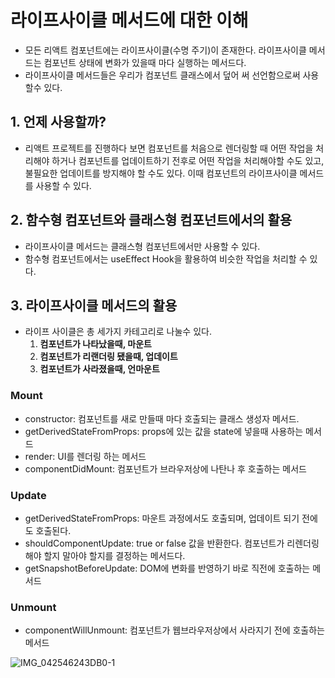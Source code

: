 # 라이프사이클 메서드에 대한 이해
- 모든 리액트 컴포넌트에는 라이프사이클(수명 주기)이 존재한다. 라이프사이클 메서드는 컴포넌트 상태에 변화가 있을때 마다 실행하는 메서드다.
- 라이프사이클 메서드들은 우리가 컴포넌트 클래스에서 덮어 써 선언함으로써 사용할수 있다.

## 1. 언제 사용할까?
- 리액트 프로젝트를 진행하다 보면 컴포넌트를 처음으로 렌더링할 때 어떤 작업을 처리해야 하거나 컴포넌트를 업데이트하기 전후로 어떤 작업을 처리해야할 수도 있고, 불필요한 업데이트를 방지해야 할 수도 있다. 이때 컴포넌트의 라이프사이클 메서드를 사용할 수 있다.

## 2. 함수형 컴포넌트와 클래스형 컴포넌트에서의 활용
- 라이프사이클 메서드는 클래스형 컴포넌트에서만 사용할 수 있다. 
- 함수형 컴포넌트에서는 useEffect Hook을 활용하여 비슷한 작업을 처리할 수 있다.

## 3. 라이프사이클 메서드의 활용
- 라이프 사이클은 총 세가지 카테고리로 나눌수 있다.
    1. **컴포넌트가 나타났을때, 마운트**
    2. **컴포넌트가 리랜더링 됐을때, 업데이트**
    3. **컴포넌트가 사라졌을때, 언마운트**

### Mount
- constructor: 컴포넌트를 새로 만들때 마다 호출되는 클래스 생성자 메서드.
- getDerivedStateFromProps: props에 있는 값을 state에 넣을때 사용하는 메서드
- render: UI를 렌더링 하는 메서드
- componentDidMount: 컴포넌트가 브라우저상에 나탄나 후 호출하는 메서드  
### Update
- getDerivedStateFromProps: 마운트 과정에서도 호출되며, 업데이트 되기 전에도 호출된다.
- shouldComponentUpdate: true or false 값을 반환한다. 컴포넌트가 리렌더링 해야 할지 말아야 할지를 결정하는 메서드다. 
- getSnapshotBeforeUpdate: DOM에 변화를 반영하기 바로 직전에 호출하는 메서드
### Unmount
- componentWillUnmount: 컴포넌트가 웹브라우저상에서 사라지기 전에 호출하는 메서드 

![IMG_042546243DB0-1](https://user-images.githubusercontent.com/98936928/171397906-bf59ee75-1bf7-4a50-8783-506b19b2c92a.jpeg)
